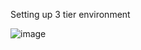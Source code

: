 Setting up 3 tier environment




![image](https://user-images.githubusercontent.com/50552335/138575080-a03e5c8e-af01-46ad-993e-6e7ecacade01.png)

